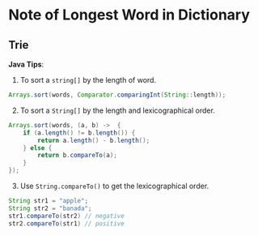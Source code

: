 # Note of Longest Word in Dictionary

## Trie
**Java Tips**:
1. To sort a `string[]` by the length of word.
```java
Arrays.sort(words, Comparator.comparingInt(String::length));
```
2. To sort a `String[]` by the length and lexicographical order.
```java
Arrays.sort(words, (a, b) ->  {
    if (a.length() != b.length()) {
        return a.length() - b.length();
    } else {
        return b.compareTo(a);
    }
});
```
3. Use `String.compareTo()` to get the lexicographical order.
```java
String str1 = "apple";
String str2 = "banada";
str1.compareTo(str2) // negative
str2.compareTo(str1) // positive
```